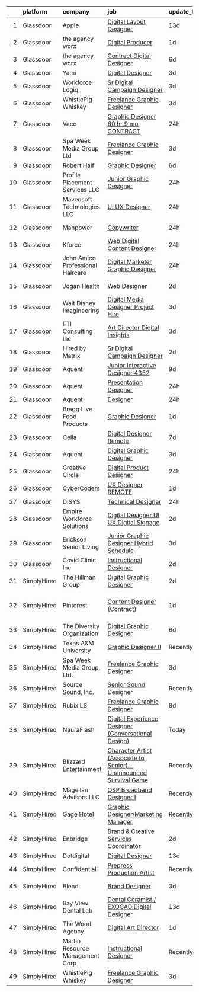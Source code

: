 

|    | platform    | company                          | job                                                                                                                                                                                                                                                                                                                                                                                                                                                                                                                                                                                                                                                                                                                                                                                                                                                                                                                                                                                                                                                                                                                                                                                                                                                                                                                                                                                                                           | update_time   | location                      |
|---:|:------------|:---------------------------------|:------------------------------------------------------------------------------------------------------------------------------------------------------------------------------------------------------------------------------------------------------------------------------------------------------------------------------------------------------------------------------------------------------------------------------------------------------------------------------------------------------------------------------------------------------------------------------------------------------------------------------------------------------------------------------------------------------------------------------------------------------------------------------------------------------------------------------------------------------------------------------------------------------------------------------------------------------------------------------------------------------------------------------------------------------------------------------------------------------------------------------------------------------------------------------------------------------------------------------------------------------------------------------------------------------------------------------------------------------------------------------------------------------------------------------|:--------------|:------------------------------|
|  1 | Glassdoor   | Apple                            | [Digital Layout Designer](https://www.glassdoor.com/partner/jobListing.htm?pos=104&ao=1110586&s=58&guid=00000183b144b3cbb914a7cfa841b966&src=GD_JOB_AD&t=SR&vt=w&cs=1_9b582073&cb=1665126413839&jobListingId=1008158072852&cpc=A65DF3A704A48F9B&jrtk=3-0-1geok9d4qk6d4801-1geok9d58im8n800-d686d705c6f549f4--6NYlbfkN0BvKrLyj5gPmtZO9T8euul8TCxuuKNOtzRJOomxnwSEodTz2Bc-sPZlMlNbJQ5kKAtXRSioL7xk3dtmi6VHtgDUqGVf_8iV_7SbASvTTeZ5PxZgVp9BuNggd-bzjW89sbNVZbX1AQ8X8P_dCUdE6MKj5tbiFKF5mEVUoQIZ5u83ZKU9Ud-bzw8XlD8BV17WXxUDIH24J-uYlQZ9kbfW-vowEGNzvRteD5LvZ_hle4thVRBdyuilB6v8HKhFcjqkrrjnalf2Z1fTE-yOqFzrMnTsjprbbnQSXwbT1aEYw92EJihVxx3AoKz19846iGWcbnlt7z8CYO7gZoloigVZelpAt5uImjOTyJRz8x6BnmDjNMXF8w0k1yme3jcxgiS8R5xOA8rMyqGhxhMsKpkIey53avbXn9_fzdCVBOA8XZKit2pOy0KpS1HMdzQLGzzjkCLNb3JHqi8Mj04CvmSHgRLisLeXWF3w1SWdnUv78UCfEyUHbG_3XklzMs-Gmdu4KfIlD8_eGs5fXzRvi0u34ucwbKBHINPzRTUEgvQKEqQDq1bTfPORZDiyFuK8gGtCrC5ZDNHtWHxBIpe3yoRgWcZ6zXw3FoJrXs2x3b4WojwPO2lAcwMgwccyWgimovCW1ONgKstEvKQfx1rfGQy62YvytIVwaT18I8o51JTnIcST0boFQ3E01JlUJBNo1bk3ZFtG-qGYGRgFaaX5Rer7ic3rh_eZ8Lbpwp7FwzK89vQKWJQAMTiRsGwnV2BfK8FEj1LbkRTTmtKTs7LsP62T0w6f-fXL8StQj_XAn5R3yi64ASeDT9PeMsCdnkpQ_pvrszkWMIYu6YgkNDzuJRWNNONdgB6oigjiZbA6Vu3I0zHVZHAPxpYN-UFpBbFTZGWE6DPTdHMEKthyJmhOyJEkcEfsyoWH9RS9sgN_KtujsSg2Amxm-u4hmw-puUUruP5t62-gHMW-qrBuN6qCkXwFwfuAHrqbmBixb3JpNhT_8a1OZrY7dSN4iSIOkPbVEOPd25fvgqQtotbweQ%3D%3D)                     | 13d           | Beaverton, OR                 |
|  2 | Glassdoor   | the agency worx                  | [Digital Producer](https://www.glassdoor.com/partner/jobListing.htm?pos=125&ao=1110586&s=58&guid=00000183b144b3cbb914a7cfa841b966&src=GD_JOB_AD&t=SR&vt=w&ea=1&cs=1_d0900c4b&cb=1665126413841&jobListingId=1008186028163&cpc=9908D8D4413DBB8A&jrtk=3-0-1geok9d4qk6d4801-1geok9d58im8n800-0d75c1067480a5e5--6NYlbfkN0CNOKpjDIEH11s39GTuUki_mvxNbnX5BtDlH5CMrheAnKze_5JrwQ4joDkGUDohP_TRpZFV9YWIjpjyuAs2JlwJdyB1iShI1JTsRqZkaNVrwFkf5s7DTjFtWjebWBt2BJ-lv1w4jayctcaS2LEUqpSz2FzNjLO380eD074P0BYRHUbNw92EB45FSF7FkQpwdQ2iHDa2hWMWTVld7SuLNtodxIjRfmHyIySRR-qk-uzp9HPoLys7mLKidu2kdtgIPIuKywEEbyl5Cd6SVNwXfPI4jLLrJMzXUtran_T_9t-MM1Xj4_ezQ4AdAov6GkmPm6rZWv4ap1k-gCJC7_jbMyAYHrzl9Oz9rqx1JcilIf8pygetROn7_UQzWFc2jSj45VkYmhM0fRix7yzriGm_r8xw9Wuhxrw8DIs9umC0lUwYFS9kYxkLg-77UmOQNlk2-lPZimSt8ON0oKV3tXWlG1ocj90PyVFzeBtlVVXNisOJmt8VLuuw6Iiqy1hDldjH9JyhBeHMb1LITDXJO4y_4ERc)                                                                                                                                                                                                                                                                                                                                                                                                                                                                                                                                                   | 1d            | Remote                        |
|  3 | Glassdoor   | the agency worx                  | [Contract Digital Designer](https://www.glassdoor.com/partner/jobListing.htm?pos=122&ao=1110586&s=58&guid=00000183b144b3cbb914a7cfa841b966&src=GD_JOB_AD&t=SR&vt=w&ea=1&cs=1_b02b5248&cb=1665126413841&jobListingId=1008174960408&cpc=9908D8D4413DBB8A&jrtk=3-0-1geok9d4qk6d4801-1geok9d58im8n800-91d9ca6637b51ecb--6NYlbfkN0CNOKpjDIEH11s39GTuUki_mvxNbnX5BtDlH5CMrheAnKze_5JrwQ4joDkGUDohP_SfCXsFVovHNmwzWmHrttw9VosF6d5sW3XdpECo0iI_3JWtNa7ZTF1Qz9f17KQAinJTxhlxqJgB1NDqw8khQft4xEhLby9pE3rd6X-yyK3ykt-ibYQNZ5iCMAmFIy4VVyoFXDJEj0OYgCE89K-dbYQFtiajkkeRQ3tdtTWBiTjEHFaOoMB0e7dNTQACRVw18ZSzi3syktfUeZrNtW9wpCeuWUn45bBF7CbArvrpSCLRLWrLnQ8liKH3kIg23k7sKhw3SvWjVLUsPFG-o_GXvL5U5_ZwQXHboJei9j2MjKC3NM96Ef0DQcUAvuFpHEB4cODLB8Al89M36r3slHkrUsZEoOXiyivCNpfUJMkrPfdsSauUVF-loBFT8CazCcQ4zTK9ahN3nmlzQjEP3dL464JbKjQ9KaYYnLFBEOEnpK6z9WEa9dWcShQUD60tHGuhFQU1rpPANb4-hRBM9B_VPDQo)                                                                                                                                                                                                                                                                                                                                                                                                                                                                                                                                          | 6d            | New York, NY                  |
|  4 | Glassdoor   | Yami                             | [Digital Designer](https://www.glassdoor.com/partner/jobListing.htm?pos=102&ao=1110586&s=58&guid=00000183b144b3cbb914a7cfa841b966&src=GD_JOB_AD&t=SR&vt=w&ea=1&cs=1_c48cac97&cb=1665126413839&jobListingId=1008181019653&cpc=9952A63AB06E78AD&jrtk=3-0-1geok9d4qk6d4801-1geok9d58im8n800-4b7391dd8006dac6--6NYlbfkN0DsBOlmEAMqZtav1V1WKZO3RUElpafjggtWvxyDQ3xFSmyORkCOQyPRy8brDkQF-0tx-M_FaeGFTi5xPkXA6pP_llQ907OambRdmHN7rVS4lqoHDoH3T9hJpxZ4Yo4p270-LHduIFPvCR90ID65X1Ans2reBfMYIPmQhvUzvYw15zuBBZI0Kx1zAKTlY_5ChHwrVVhr85S-xOiH0k8MyRLuENTVpiQuhMGvWPZxxE_iDjxhAHCZB0CtGku5TBPuSPmolNiYIxseX_-Ll2TGG6UL1HyN8ofm9L_x7lUXvFlRGsQR3wZuetZIQYhzCDdt8XAaaLx0ai66wbeg5jxdwq6LBI4KTJateHh-OedXK0BNExc8a1hdLgN45duM7gj2yPTAlOJuZTqjlox8IL8xmjQa4PpxJsFkC2m57_dhmwIGo5Inm6aIYyKnoRqlMLF4j0Zc4gvW3i0EmW23wd4k5KJpgciv4kKW8Qh0bbbKC65Y9vaDEon3GCoWU977gxnzwHE%3D)                                                                                                                                                                                                                                                                                                                                                                                                                                                                                                                                                                     | 3d            | Brea, CA                      |
|  5 | Glassdoor   | Workforce Logiq                  | [Sr Digital Campaign Designer](https://www.glassdoor.com/partner/jobListing.htm?pos=111&ao=1110586&s=58&guid=00000183b144b3cbb914a7cfa841b966&src=GD_JOB_AD&t=SR&vt=w&cs=1_e8397614&cb=1665126413840&jobListingId=1008181777313&cpc=3BA4CE39D5B5DEF5&jrtk=3-0-1geok9d4qk6d4801-1geok9d58im8n800-16d68731ec918948--6NYlbfkN0BhgsxSwl5lo7QzTbtXQkwPrIx61OQPxpk1VFOKOTLj9cEu6ZwTgNE0TNWZoeC26IZAqhMI3CMNAca4FQoByry5V7K9VD8D4cmBFZkI0IyOH7n5vF4WZLAAwxHp9Zcxf8G5YV9jU-FvWyGwMWqjNPZTBj8MKPQOP3MlLJ3iCGJO_x87aucY5TuFqitga6hHS3-USRD5kIn262i8bIsLvuiIxKeKNYPczE4HXDlhM0cZFNWUetMIz74ini4KQM1LHsYqQXv6CFYMgDhs5BmepvcGEJq7fNFjOK8kFaB3FjlXpJUYQsiX863f9MKnXRd6l8kcz-Hhbega7WScTnDMErZ2TZhQNmmUvzA0TqGt1D6NKXKxQ1wcnIrBKcBbYDbxNlieg53XYXaucGVhonIZnSXtRC-T2ZBfle8oLTpPWYRD_k3aCg3Nk-DjxsSu7BombW5XM_4GT_3eUvPJEYbxnHsN0yz_l4tUoIpH0E5C2t-Ta22qXYLIWJ27pMtHtMWbUDhRtzuXG9AgPMhti8mF2C1c0RPZ1BR64QxO7oV8KYWRZRde3S85-YDRRS8bEOjRNG3xuG219w2QoJKABbNdbSkDZb9Vdc81lArTs_Zroup39mpeEtLcUtS9IsiZd4R06w4U7TrykYZruVELsZaz5ADbM2UnirfoUm-nqfs62gQFKelFjE3daCZ8v_Qhcs2aUGpu3nKST_3aMTWR1hR2ghXLnRbfleNQCp8-u4uxTD66BjkTFE65lhw6)                                                                                                                                                                                                                                                                                                            | 3d            | Orlando, FL                   |
|  6 | Glassdoor   | WhistlePig Whiskey               | [Freelance Graphic Designer](https://www.glassdoor.com/partner/jobListing.htm?pos=103&ao=1110586&s=58&guid=00000183b144b3cbb914a7cfa841b966&src=GD_JOB_AD&t=SR&vt=w&ea=1&cs=1_81a8f8d8&cb=1665126413839&jobListingId=1008181359351&cpc=1160948BCBA38B5B&jrtk=3-0-1geok9d4qk6d4801-1geok9d58im8n800-52be9042b1ff7f65--6NYlbfkN0BpzkJ9iaZAQepf-UlRJVDzYUilFLtK1m6JBxaefMWZfXX8JIFmeanj6RZjiVJDiAy2DhTjVFdr4dUhq8imeAUoK_pAPeGqVmPoMgGVXdkfqUDRgWTp5WWc2g0ofzxrCdazxEcrTT9nOMAltIHN70DdVRIxeusoaexGKDe1txzIabmL97QHa6MTCe3xcLAldkgeSBxWJiQedmVOUgP33khHZ-jftus-MfE0GrTxKEFRWgYxdRUwKLmcUJHFqXYTmpuzyyFesBjjMVMwuXrLjabDi4wpjE4aYJU08vc4ltX-irtbZohT53xY4-RXDoSlikRc8pTtj-PbyTPWKIuUti-ToqSzP-q3EM4dEpbk3kKVwACAQXZDSvNnGw2qM7Oxs62tSCFllGS0Decl3AeqG-S7_QT9yxDYWmAT_MVszqiwk-IXsDMwe3GGqW8Pmg3A0W3K0eE_uCzSuVXJohcBe26vj5tMbsbTuDe4ttQMbEM5mtDNtuYD-xes7KAOhH9_at3E3IoIAJqcqN7yD8f-htnt)                                                                                                                                                                                                                                                                                                                                                                                                                                                                                                                                         | 3d            | Remote                        |
|  7 | Glassdoor   | Vaco                             | [Graphic Designer    60 hr    9 mo  CONTRACT](https://www.glassdoor.com/partner/jobListing.htm?pos=121&ao=1110586&s=58&guid=00000183b144b3cbb914a7cfa841b966&src=GD_JOB_AD&t=SR&vt=w&ea=1&cs=1_1f0fed37&cb=1665126413841&jobListingId=1008189475864&cpc=FB7E4A1762AE5BEC&jrtk=3-0-1geok9d4qk6d4801-1geok9d58im8n800-6cdabb6327df1b9b--6NYlbfkN0D_sybMACCpf9B-677oK5j6rPldVB6BlrVvFjO_o-GJZbzuF-qh4PxErFUqfUsv_6smaKFbwxI0EiONsFsSOGHKeO7gHGW_uYjGMZPbyX1Bh3jt19FR-IpjOjukM0ogT6bAPMgPrTFWBntmGGfjdJBu7c9CzWyulVQaXkOD2cGfEGciBZ4uvvAk_HLwaYAXsbEBs92SsuozsbfKyEa-yp05rS872DCDSDeUhjYSzwZguQjnb60yXiEJBul1p-N8nYLwpKRIBRnPqIKXt2l-ieIVciTv257sXL4mvy6unQnnIv0si-UXycrheDf2ZUbHySzb7Ma9XvvXP6cFR_S_NjZlgp6fdeTJRbnNI7ZyLV1MwTnF8b1hUqYSoEajx-MBc3TUS4eP29UVv4l-xpK5d0dpaXZbbOQSPrI2ldeVnzX5tcvHrPKVn0IKxLpqNHetJCZ8mfehtxGwuqsv6btSqtNnLRBXhph3x_M2xL5TcZ4mTJFbAhuwpXGLHnDAcE_Un22KscPkrO9X7qcaQ7bDNOK1JTaLnD974mJcciN-RDxrq202lJ4YZSSi)                                                                                                                                                                                                                                                                                                                                                                                                                                                                                        | 24h           | Dallas, TX                    |
|  8 | Glassdoor   | Spa Week Media Group  Ltd        | [Freelance Graphic Designer](https://www.glassdoor.com/partner/jobListing.htm?pos=101&ao=1110586&s=58&guid=00000183b144b3cbb914a7cfa841b966&src=GD_JOB_AD&t=SR&vt=w&ea=1&cs=1_f5f820d1&cb=1665126413839&jobListingId=1008181262791&cpc=F41FEAB56D215062&jrtk=3-0-1geok9d4qk6d4801-1geok9d58im8n800-aff8567d6b7d4b5f--6NYlbfkN0Ccz91IikEUpXkkAqmC46vnVGGSbrSQJDjRi725E1r7c1AqDusr12jHHKSffQxsfs1ettvMD2a6gAwyXEGHc4Mon8Fa7XS3go0xxN7GTYr-MEFGROXmPWd2L1VIFDWwC8xOUcVMxBaiy88ZX39fIn6vRD4Zr76ZG1tzqg485Caipe6zFlAEwFg3A25wEMl--WVKts-myJqM4EJAGdm2gmLI0XhW3_nS-GG8KcukN7CY5f3ohovB9Kqi4EQshzIER4xM22kputB3MRzS3DySKzeKH-w7iokRyVEZWu_roJZD3RCdKVHmzejfm7thxPEU3YHo-pJAmI4zoB69qnv9HZm2KlULgcfWwIl9jcr5t7im3vfv8duRdI3oZ7bb4cSjh1QP634o79lBY1VJ5QVSOYiIwpD-WCeudTi9VnRjRHmESOPysA_yvkKcoKajmCCnIkcykuNrV4CHTN6JbpnZTXgv_CLc8LMUloSeAgUgazri68cG_PR1b0dJdR-zVx60epAIDglaJx31gw%3D%3D)                                                                                                                                                                                                                                                                                                                                                                                                                                                                                                                                             | 3d            | Remote                        |
|  9 | Glassdoor   | Robert Half                      | [Graphic Designer](https://www.glassdoor.com/partner/jobListing.htm?pos=124&ao=1110586&s=58&guid=00000183b144b3cbb914a7cfa841b966&src=GD_JOB_AD&t=SR&vt=w&ea=1&cs=1_c6a03896&cb=1665126413841&jobListingId=1008174208454&cpc=B076152010A3B66C&jrtk=3-0-1geok9d4qk6d4801-1geok9d58im8n800-3781f0c8b4222323--6NYlbfkN0CpzDdaQkua3np5pkmj49lKioZwmwxQ-yx5plwbYmV_M2CLBDBrPEXoXkIUtnH_BUd9RtSxq9SkV0NMHbbw7C2vW884ASuHAokGZ7EmDj4ljH8C-mI-1lxWTnYN3W0i0GBkDezBqjC5yIYFyBuA_59mBX9UA-CKFp0RZAFmgxO8uenxYFByy4t4qF3MEtRgpTbIC1ExPROsdWNdOVtDBA_VIaOXlppuz5Nm-d3PbvOFAJgU9tqngus2gA1WIpU2sCOdGeqLqqiWuh68Bct-Z2G_WrUv1WXp_n4X52Cw2fNc28WHdDvNj_5BEouVcb7yVxkwmCwmhdcUUQzQHLljMbxbjJj5L4f1kTDhrNxp_ZMdLw71G3Ezp8SkNFGT_mCyIKVaPK1a22yBPPgH3Fl08tt0kf3hTnYRGLHv0QJ8lOLdphDQMyzR-1FoLp487oWcieFAPeVNGkaMvtCx69BP3Pcpkwh3p4fx1EWxpeA6IigqBrSnG6YCfWHW9KPr0sTY6Q8jrgnKH2QorTOQA2wBVk_OBod7RMI9fjNGygj14OhL9SnL8ZBIUyXkvW1d9A2yfUM%3D)                                                                                                                                                                                                                                                                                                                                                                                                                                                                                                     | 6d            | Denver, CO                    |
| 10 | Glassdoor   | Profile Placement Services  LLC  | [Junior Graphic Designer](https://www.glassdoor.com/partner/jobListing.htm?pos=114&ao=1110586&s=58&guid=00000183b144b3cbb914a7cfa841b966&src=GD_JOB_AD&t=SR&vt=w&ea=1&cs=1_9e507a64&cb=1665126413840&jobListingId=1008189721876&cpc=6945AE2F4B03E059&jrtk=3-0-1geok9d4qk6d4801-1geok9d58im8n800-2dc44f67d7a8245b--6NYlbfkN0AB9QmTA0CCjNV0D_cA_rQfbQIKI-slyn3CIlmX3zDlnjEI3r6Ie5n1aNp-tGvbrIQpyb56rjWieyd9J6ng74afQQaGOSMd3329-xqQvPewLnVbHa-cyaN2yyb-atIVbeV-ONv_K9O1AANCX5-xi-n5XyJqCiZje8xlboALDuV-RiEFr69p3KF8C6iiZVT786HhnL2kLIG0DLQYnpmZ9ZBvdxa04yaAoO2GN1ALIaXrl6zDdDrMp0Lgn3K7Qax0mh24GOFKuVOIwNxvuKJl0ExeyAjcEmGuEiQq1V071_afmMpX2DovrpXdb775D-2rnOsDO4zPyLOTK_61uHdBuvrPyJo1yNCuCNchx2ZYVyjKWIc2TsPtADqaG7yEGF2hdaXMyoEuvErwai8poK1ml-3zlSV0SWeEE6AFKoqxWWwMj2B9D4Va72pPoh0Sqdt4mdDQLTomV7KSTZZ9vh3NmhBQ5dF17dOlddlIicOHjI2aiNrGtCAKccfu2z_HsnBvcffZI7eVD14dc2u3jXBB_nadWuV1MWEThVf2MTazJA4Hg06i2ReCTr1Zv2PGpj6YkuGTPTCJFZe-DA%3D%3D)                                                                                                                                                                                                                                                                                                                                                                                                                                                                                | 24h           | Arlington, VA                 |
| 11 | Glassdoor   | Mavensoft Technologies  LLC      | [UI UX Designer](https://www.glassdoor.com/partner/jobListing.htm?pos=120&ao=1110586&s=58&guid=00000183b144b3cbb914a7cfa841b966&src=GD_JOB_AD&t=SR&vt=w&ea=1&cs=1_4c2213a7&cb=1665126413841&jobListingId=1008189766711&cpc=1CBFC3E34E2A31FF&jrtk=3-0-1geok9d4qk6d4801-1geok9d58im8n800-b32451ae81dbcb00--6NYlbfkN0AuXXgYAOnYKE4tUBnMU2qW6DTGPYHlsEerB24vNTe8o4CW2XyynpWu2tg0JhxeIMriNao5V5ww1nNy9dNEYp3xa33rFfnnbOR1eV34udZs2FR4na3pfODlBGrsV5nKTDQ-YU6o59M0umxR7kbB6YZgqKdXPCEiF39Jk6BpxV1iNEsBcsYtsKcPffvoOAUncocuApQMydTTSWikRmkfJgx8-jdjcDRGuyB5XSZ5zjiJ-Ll5hS4CT8Mun-ewH5hEt8cFKbcX4J8aqFvOOT4VP42J-Q-EgkWBjqajJi_bDg2WTDapL8n1EaIHiCxuDXmXJDw7mu2xqNcU8srKkpHJ28-5XwKvyzxPOr4H43YsBb34_4nEY2wfoYpDwWhFyhAH5VTWuYgMaaDWGhIonloMesGMyK3XS-jtGBzxujFMQ__wEZV00ec2mT9WXX6BZ-M4UmTeZhSTLlUH2Gt4K_VozwDMy9z3NIpQh0jx1-n7BKzaiO96cxN6Z8gCkDKu9arLol2GN3R5qcZlcA%3D%3D)                                                                                                                                                                                                                                                                                                                                                                                                                                                                                                                                                         | 24h           | Remote                        |
| 12 | Glassdoor   | Manpower                         | [Copywriter](https://www.glassdoor.com/partner/jobListing.htm?pos=117&ao=1110586&s=58&guid=00000183b144b3cbb914a7cfa841b966&src=GD_JOB_AD&t=SR&vt=w&ea=1&cs=1_3c97a6c1&cb=1665126413840&jobListingId=1008189219929&cpc=A65DF3A704A48F9B&jrtk=3-0-1geok9d4qk6d4801-1geok9d58im8n800-e80dd35956e5c348--6NYlbfkN0BFVcwaDjvEXao8kcFoXG2Ko0IaooEmC9iGWjBDM42CoBLbINNkdXrICNAiwJCGDAyoDVzjRtbNaCO-B0dFFioELoaTI4AYhOdzpP1yPB7fDU6UvYqjy5H-61EBw2Q5OyrNNxRf3sbzp3w3LUlfvTYqmJHy6pBvEga8NhqfayGI3CO8gLOw9_owp_5nRKI3MRKFzGiDFAb4YPMFEcCnukm9MQtjcXbPvr5fMifVCdOZhrfYp_b0oOAI3SCQwnx_bCiX0H8S7-F4GcnYqlMo_gZuwT9vKetKlmiVBu-yDGPd2utbTAhVcZKpENRgaF14SAFnpbVRm1esACO4DrbeyjFE77ciUI5iLYJ936iYkCFwLFwZy0Z-xVVc_JKz3Ev1XjB4IYrgigGKkIpRlyRCfY2LNpdydaxxX6arg1tMrYnh5wWzEAlh7gtV4rhqsMba9zARzu52b56_fOeVEpihRvaD87sHClr9sQjzqL3UICEklOKBRXxB1Hpb_b6sjxybNBiKSYm0HCLFzE_Ob0dIvgCWqWXd2NKsSGX9sDDFmLP_kVxirOS-w9RBLltI4IVY6bvb51n84wZr00F0S0TF3KvIKk9e98RNDYXgeQMyJ29Atg%3D%3D)                                                                                                                                                                                                                                                                                                                                                                                                                                                             | 24h           | New York, NY                  |
| 13 | Glassdoor   | Kforce                           | [Web   Digital Content Designer](https://www.glassdoor.com/partner/jobListing.htm?pos=126&ao=1110586&s=58&guid=00000183b144b3cbb914a7cfa841b966&src=GD_JOB_AD&t=SR&vt=w&cs=1_c2baf8a8&cb=1665126413841&jobListingId=1008189601778&cpc=AC285F3A3ECA6BB0&jrtk=3-0-1geok9d4qk6d4801-1geok9d58im8n800-5f4c75750503b160--6NYlbfkN0C5IatSLh_Ak1q39eQQoPIxD737RW9NeiYGvIRXkrLjEBkC4LI6KweFWWPiS1PvvlxNMW40fgfW2MEAwyHjm_zYhJXaWfCqzI_fgp8MuQ8Uf1C2yg8jHXCLNtK5OfaykVbMg2r-VAfZISV4QnGaBaPftrarjWCesyP-Q1Bk6VWzEAFJ80fmBwHNBAaC-e3BjIJVSVcg6807wIKgVzFbvd59a7c6rlxrcEAxkcrqKysT_WpdnykXNfaTTDqhNonOgV1ePG0ThW_reo8TErTPLg5xpP5_QVd13MM4suzDzeq413zfP4AULAz2plyAG_mEynvSmJKSSuWEexsoRhoRGLqIt6jEWiC0mzggzJNaJDMqit_BmdHC_HAvSMyqpGpt50OY4B28uaPzMGvxqawkur8ziQmnXn5BhQzRgzC635KCZNBRN2AoStQ7COJyFPvuvVAZRWuV7bKXwJiK5ts0m40CpWr056HR4cXUG4s9v5aOPDTH55QZ9_AGFX7lqVmKH_Ubs-D87fa4XuFFS1A-8CL-L9yF5DailQM5aMCtt-NQuwh4C-mAtzQX07B-hUr1KTwARaDsCRcZWdSZXw_WQptpAagDUUwf4th-KJyseHrdOA%3D%3D)                                                                                                                                                                                                                                                                                                                                                                                                                                              | 24h           | Minneapolis, MN               |
| 14 | Glassdoor   | John Amico Professional Haircare | [Digital Marketer  Graphic Designer](https://www.glassdoor.com/partner/jobListing.htm?pos=107&ao=1110586&s=58&guid=00000183b144b3cbb914a7cfa841b966&src=GD_JOB_AD&t=SR&vt=w&ea=1&cs=1_b28b2ce3&cb=1665126413839&jobListingId=1008190784572&cpc=C17E88BEEFAF6676&jrtk=3-0-1geok9d4qk6d4801-1geok9d58im8n800-2c3dc3de23bc4fed--6NYlbfkN0CvahHJL5dpwIe5nlYo2UZJB8CTXAEl9vJAxrd3EfdRQXgjh4B9lozuifunUosOa2K5HDT3FGhqX6xE8DDhwpiF9GfDnk-HFg6t2J4nJCM2PzrnY70o53E5jOFlQwZOaXL-Cbcp3OY3G3AWVJ-5JuT3552NnAkNLsZYuEKUeE8HGtlEAxpTTBx3_VqCAVaV-45N_iKNpj3-dejH1wXPTLeFSySBCZD3GW3aiuNhXgmLuWx63I8LOAytIOQD6MEEx3wETvx0d8ngmiUJmp5nhCr3X0BzBXD_9zHj1DRKjwdoPEDYiQzjW4VOp7_YH0sBrlpcEMcZ66wX8XpXBzsBCslNMonuqjAZlgt-ML2BCZbbbtRhQQtWPUc29IwtxBNTxTqc5Avw7tXDvuJ2rOtdPEu7sSvtoDt_rHNET1yvDR-OZPWecYD1IMZ0v_mazBVhvWyQFPH6NLvSzIioUNPTiIgVDb3CKE38Zb5dt4GhTVkidNrMvWP-Cczu2dd-IIOoL_xiZJfuhGXs8RruRFMCBb-t)                                                                                                                                                                                                                                                                                                                                                                                                                                                                                                                                 | 24h           | Crestwood, Cook, IL           |
| 15 | Glassdoor   | Jogan Health                     | [Web Designer](https://www.glassdoor.com/partner/jobListing.htm?pos=112&ao=1110586&s=58&guid=00000183b144b3cbb914a7cfa841b966&src=GD_JOB_AD&t=SR&vt=w&ea=1&cs=1_0f4914e5&cb=1665126413840&jobListingId=1008184057172&cpc=3DB599BF2F4828F0&jrtk=3-0-1geok9d4qk6d4801-1geok9d58im8n800-34f30784f0aa99a9--6NYlbfkN0B4zybFdMQnUQlorbHXtUtE2-M2qZvV-Fec-UE_N3qsMkJhjTzW0qDGVPXQVNwPXLBu1rlWATFT64U-jITo0XcKUSFxccOT1K87NHsewHqK8z-Ff3Arh573LVkDhBiSrhV4UmQfI8MpaoUsDbr57PquZbKr-IZ_W5ucOuSlEb7SlG5FXKOXNjjw-AkvBeurp2FK_qHRWwXML9IBkrr4FQZOMQDBA3bKRHw9IjmiSIxSVF6lOZ7cDy7v65iqAd9nLwweF-OtQ10R03bZu1M5XTW6Npc0aHUt6BjRJYHBPCm5mtoZ9iOj4Mtp2hjmGFIUS-Q1sCrtEvmRJKI03fKtg_OD-h5RibO9_GPSzYILcvtW4kOJN8yVHQW_fa3QZMDlrEt1FUA1xXxZyUeFqliN5A2v7fdA4OpADtRLHB3p24KPBg05mH0v12IsmAyw1sjDcYVs4UhYEnVAht5wgmIEm1ePpws6cIAvhFaCh1phjow2GJlDOOKnhD4rCooy0NBupKWPG3f4Bl5Wmg%3D%3D)                                                                                                                                                                                                                                                                                                                                                                                                                                                                                                                                                           | 2d            | Englewood, CO                 |
| 16 | Glassdoor   | Walt Disney Imagineering         | [Digital Media Designer  Project Hire ](https://www.glassdoor.com/partner/jobListing.htm?pos=105&ao=1110586&s=58&guid=00000183b144b3cbb914a7cfa841b966&src=GD_JOB_AD&t=SR&vt=w&cs=1_65a7adfb&cb=1665126413839&jobListingId=1008180960670&cpc=155EB9D5185558AF&jrtk=3-0-1geok9d4qk6d4801-1geok9d58im8n800-fe789731ffba1342--6NYlbfkN0DAFTyt7pbDCC2JPO79CSdi1dIb81yjczP5qsKcZIxgiYm3-7g-689UDqHItQTwke_FOC78hZzTQ_c4A3nHqeXPNQCT3XZ3znM_v6WWpStRdUtVJEK7idOTJGXu0SPqL4yVTsUJZQRGWDLXNFkDHdGI-BVVQtCqJJtEkX6vSdvbB09QahTINqsvf9h7yOx_vKoIdBWyq_fQhPAtbtYLqWZu3oj4ehL6460RL3w8fDxebUtG8tguHOkGk30FoEUDTXV8iRFAS-gR9Av-Dzvz9NXdDU_Xz8lNkME4b-RnnPt1IOGffg_GHt84Kleu1X2DrznOPhL_Fs13kiKpb6mDnsaq_nhacXQd4zmUVr1PCA8abPgGtNQW-5S3RtRA9sXUNCZFfpzSP6X7wqgcV6Qt255KMj8pxKnvrN8H6gaQXWCWm0-OWJ7l2m1NaCh1KthVcqU%3D)                                                                                                                                                                                                                                                                                                                                                                                                                                                                                                                                                                                                                     | 3d            | Glendale, CA                  |
| 17 | Glassdoor   | FTI Consulting  Inc              | [Art Director  Digital   Insights](https://www.glassdoor.com/partner/jobListing.htm?pos=116&ao=1110586&s=58&guid=00000183b144b3cbb914a7cfa841b966&src=GD_JOB_AD&t=SR&vt=w&cs=1_be71b2fb&cb=1665126413840&jobListingId=1008182224453&cpc=3BA4CE39D5B5DEF5&jrtk=3-0-1geok9d4qk6d4801-1geok9d58im8n800-9b709d0ed5fc5a55--6NYlbfkN0Cg7HZUmJnRV4dKO0I4YgUBnE_R5BIjwxrqoegT7KJNQdExlbPfp0S1dgOxQaxuqsKQUls2ez65sgAWRER_jqwFU2TDqnJLlHEdEK_Z9YsOJ5JjxZXJh2YfEQ18gG3d7k9WfhW8bAAiJQgAPHrrLFpVOWiH5aosObWJN7AMydoV17eD-0nacAUGoH9sg3RlBPmiZEYOKh3j4jH6sD57g-P3gqocfyrRxky_l19ds2LGzGpshdI9Ir6QX-xjn7TlA8urd1J0C0xKUUvyPfqBJ0HnIOAd-dv1Q1dP4cfQiaMorw36remUqHojSBG-gpr8cARFZjLCHIMXH-SNm35msLLqaYCryncGvKPKdUAUiz2QUfspIGdprIl4bcuz0HAHjeTiFs7ltM_FrzBvIx-7BxfwXOXMVi2DMFSsUbfBf0kbrCblijdHSBBAgro4NpWVvt6CVNGABCW2WJFT0jf2HS5j10LS9k4N-PFe68gdRLhHzcjrFx5KLt54PO3qj9S9YOz79jccWbIfYhAUAtOkYvChkdLln_3HUHGrIznzC91Wrxp5wyiJ8c1S1QSaQ_0qvc0%3D)                                                                                                                                                                                                                                                                                                                                                                                                                                                                                          | 3d            | New York, NY                  |
| 18 | Glassdoor   | Hired by Matrix                  | [Sr Digital Campaign Designer](https://www.glassdoor.com/partner/jobListing.htm?pos=119&ao=1110586&s=58&guid=00000183b144b3cbb914a7cfa841b966&src=GD_JOB_AD&t=SR&vt=w&ea=1&cs=1_718d4000&cb=1665126413841&jobListingId=1008184375122&cpc=FD1C1DA32C38CFA7&jrtk=3-0-1geok9d4qk6d4801-1geok9d58im8n800-d6c52612b6b5a4e5--6NYlbfkN0Ay3KKNjEjIQLzYNrflX5rgo4dHizqVuZJtpWFnF4V68qZX4QnNMBMN-2REr4LWw1FY2ZHwb_RyIepcD0qdwLs-lXmAqaLL47rM7nK04HFRfuiKwSkOYzM4bhY5X3FY7YFAGfG59wS5txEW4CjxDbfFlVVbsYtIaEh7aEAbyIvegva1CQKI53e459BIGLfOUMGPIA_vbdhSVBRg4oeZihsiE-RorVp3go2peZBFKkcBrxdczFNPf2Gb-oDcBvJ8J5GootNelPuw-PR1Ym0D6DIaR9o-4ltuxjyZbA4FF60XXJMc3nCzncVyDw_bhMnmR1hCEz-XRBieTRUMQ0SGHK7HLGyYCifa8FlxlIFgGzQObCRHEbgysisStFX8xaaGJFHxBuQD5d9Sk0cL4AK_Hx1CAA1_zVOevB56PC7oUkFCLlY_SmSeU8Jgi1pmmNaxWHOtceUkJ9pUkk4YNLmRgR9voan1hCPlHztzIPKCGxVGkWQyME5xdg5_HfAhjyiCQ4hG40hilqcdzp78YNFBVAO3WtZDvC-HV3erKEBny4VhvjBzt4-eT1B4y5iTw9zVIPCpvkBCCqCDjXM4saRyzR6GlHbCVcavBOucD0azMtWsl-1bIyMTMcwjJWeZ0EFDiWbba0c9LX7ZGvHzD0PwcS5lDbjGSHg4oh6dWOivBY3WG7mPVElmeI1lA6k5fFnKIuSQW709c_8Qv5f1Ld825MQzG8iAXak-rXFVvH7rKiV-qz9P8GAo5vRKzVm2NQNfAhsrsFwxSiE9ux70A5Xv7Ubgu9K2Udnj2arNeVD0S1UTRvH4zzRSMk1qytHaD3d7iVatEBfJxun4GVN23XydzJAsZ92Nmvc1n88DJxMxMTU8mkR5DRqLULeVz34rCJAzmByCVrFuvR6jT3rIQwt0t0zFJwreoMBydAP5koQ27AEJ3MUZNp1_tXwMHVO59xYiHt1hcp5oS6ciPEVz_op008LNjFNid6ze-yZZxT1Tm8QseT1iYEEUvEV6zywqvzBzlYA3hYxBL_KRPQ%3D%3D)           | 2d            | Orlando, FL                   |
| 19 | Glassdoor   | Aquent                           | [Junior Interactive Designer  4352 ](https://www.glassdoor.com/partner/jobListing.htm?pos=128&ao=1110586&s=58&guid=00000183b144b3cbb914a7cfa841b966&src=GD_JOB_AD&t=SR&vt=w&cs=1_0ffd460a&cb=1665126413841&jobListingId=1008165513680&cpc=9908D8D4413DBB8A&jrtk=3-0-1geok9d4qk6d4801-1geok9d58im8n800-bf130ab23b83691d--6NYlbfkN0DMrcEu7yrtATojKJA7cEzGQ3FdRGWLh0CZQInL4ECGI9gD0Wolx9R2v-Aex0-GK04wuCgzflPBRkRQfW92hu5bdB7I5i80oD0xKC7ZbT0oWx1mhDK9tT_G3lq83ALv5_npUo_hMljb4KaRsw9wJdbbIoRv6v9BEzOoHSMB09PFnB3w_FluXOhLqIWK0EGUUBWbJxl5dqR-FOUfw4w58fDmnORcC_xpR8p-hc2cNhTNupfih0jpdukyymAIjrmKaSox_k_R8zufmlUUprFuVM2le80RjfFhOFORJfI83iInmo_eiUzry3jYZh5otpFcR-BX9_Q2iuGpH3XfwvC_suFnDBw_CNDN1WqwIHJ5zUdhvlGeS7BGgiswmQNaFt2sH8JFQZ27AF7oAYqOmM7ZP43wCeKBNy6tywEoaE2_pSU95XeMt3xrbjjzYY6Lyf1Wl1uRDj_QQ6Xf6Q%3D%3D)                                                                                                                                                                                                                                                                                                                                                                                                                                                                                                                                                                                                          | 9d            | Santa Monica, CA              |
| 20 | Glassdoor   | Aquent                           | [Presentation Designer](https://www.glassdoor.com/partner/jobListing.htm?pos=123&ao=1110586&s=58&guid=00000183b144b3cbb914a7cfa841b966&src=GD_JOB_AD&t=SR&vt=w&cs=1_566ed096&cb=1665126413841&jobListingId=1008190187448&cpc=5EFBB0462F9C6B7A&jrtk=3-0-1geok9d4qk6d4801-1geok9d58im8n800-fb54c4a7a825b29d--6NYlbfkN0DMrcEu7yrtATojKJA7cEzGQ3FdRGWLh0CZQInL4ECGI9gD0Wolx9R2v-Aex0-GK06Ghhs1TLLxkBJDmeO7xifOBD0gAQK2qkt0WZF8Ka9xA1PYDqORzHxSgFySreO72P5qo2BL-auqcqjHOs-TLNevePyFRFeurctGiwt8um1QQh4GsgeAPzZG26Tbd96peDMFdRYzGoCRgzN7R5MO8DQNpiNBAQHNOviYLzq1B0CL5o0GSiekH9sG2KQxCCfWULsdn1LvFoxg4PLXar0x-BXBtjKRz9S7Zeeu6ocb9tOxO0iVNErFf0qB_gq1DKb2DKPc5e2tft8b-1vuUzCsBp-QtyxR8arBybjraBMs37WVJ9vu44Z_4Nl2EWMjR7UwXPXa4YHF4iTattrV1n2vaO_lURqlOxZ5w-d8gY0N0V5ET3gQh3orocjgldO5Xte3E21A8nny4vmkhV1wYtkVzWGxL6XBc7_U_SA%3D)                                                                                                                                                                                                                                                                                                                                                                                                                                                                                                                                                                                                     | 24h           | Los Angeles, CA               |
| 21 | Glassdoor   | Aquent                           | [Designer](https://www.glassdoor.com/partner/jobListing.htm?pos=118&ao=1110586&s=58&guid=00000183b144b3cbb914a7cfa841b966&src=GD_JOB_AD&t=SR&vt=w&cs=1_e9ca0142&cb=1665126413840&jobListingId=1008190187537&cpc=4F748F1840550ABC&jrtk=3-0-1geok9d4qk6d4801-1geok9d58im8n800-7f5cc0ee8588dd1f--6NYlbfkN0DMrcEu7yrtATojKJA7cEzGQ3FdRGWLh0CZQInL4ECGI9gD0Wolx9R2v-Aex0-GK06Ghhs1TLLxkLFWi47N7m6NbU2kLN74FptsEKnBcDmhdtjlbAd9MOibEV9beYTmInbZArddxBkfbsifr7eiRCqRfQMwdl9c-N0nvAsspH-Eg4xqiAM3ne6QOpsfyhws0VFP4C8hcBGe7WW51jHK4D_16gqGVEHOWZ7WqaQ_GrLFDAOxtrIaFZ3FBDmlXuIQqvEQhonG_1D0V771kMIN4XZGvm_IZo5mOQfCvqViAuaYO7dy3KLfzPgpWGltBkF_DKmwkaOiy3eUgfkepUI0gqMKYB_rp12ydoPoSYQ8B7IhEFkyH_4-P-ImdD2wkJJRf1PgZGl1tM5zSKFwXBf4sZt30mSNfCvRqD81zFL6W782lscWNFkQvQ-52rWceRSNN0zIcZM9YwDJLClEx-mFLaewa4GPB3Dllyw%3D)                                                                                                                                                                                                                                                                                                                                                                                                                                                                                                                                                                                                                  | 24h           | Florida                       |
| 22 | Glassdoor   | Bragg Live Food Products         | [Graphic Designer](https://www.glassdoor.com/partner/jobListing.htm?pos=109&ao=1110586&s=58&guid=00000183b144b3cbb914a7cfa841b966&src=GD_JOB_AD&t=SR&vt=w&ea=1&cs=1_9f425385&cb=1665126413840&jobListingId=1008186337635&cpc=7F6F94E2229B3AB5&jrtk=3-0-1geok9d4qk6d4801-1geok9d58im8n800-08d02f58cc1b73a7--6NYlbfkN0AhcDpISs9I-6E_d82kGorTTl5GAFcAqWw8aVpTFzoiwSzeccokr24yrpCKKGpkdvQ-Cxf3J7uQA2ViQ-XVqAuC4rceCix8_Z1b3y0_Yokrnfm25EW5MCHEkPAo_tsDEfkTNnAxUm5mWpozhLiv0BtmVUUTRKeMyspvk8LwG6_9uT0cLON-bhrlt1ScLWKir62mdpTLpcM5wCl4dzhd7Y4fL03_tEY_ERtrLBEZImzPDP5ynR5kJtdyCLggPETHdu9ix3NWaYfxPnwHNd0tYSq1AbronLn66KLBxaexEWDBAExqA7mgfU9xluyLpladjGPyVyXRE1UgR0_Nh88s79c6-znEoeLUcBOxwq3nUWlbKie_TS562IhgyrOWuK1GwDVL-wtf7eDKW9y3_Ziojx5ePLRJfY9gTgZGRqmEElvRA2KAxrcRrdIke1_aABuQPHul7rJPpwelLIfWVaK3WeLLZgnfx3cNvOhKEdCl77SMdzecHe76cCpZUBrDyzAnafA%3D)                                                                                                                                                                                                                                                                                                                                                                                                                                                                                                                                                                     | 1d            | Remote                        |
| 23 | Glassdoor   | Cella                            | [Digital Designer  Remote ](https://www.glassdoor.com/partner/jobListing.htm?pos=106&ao=1110586&s=58&guid=00000183b144b3cbb914a7cfa841b966&src=GD_JOB_AD&t=SR&vt=w&cs=1_28c4bfe1&cb=1665126413839&jobListingId=1008171488540&cpc=C4A69CCDBB3B9599&jrtk=3-0-1geok9d4qk6d4801-1geok9d58im8n800-935a4a7224c25299--6NYlbfkN0ABL5jwqrJX8j4-zsE1pdctockIOMh3bUiDojLxDHSgfjY1UHgK1fFly6Rn3_eRZiH-uNjMIcL6XxUOWo2vNNzf5aPCbBTko-Keh-sF7r5QcC2TYs8G2J1Bnm8--NBW2yGxfmtXsfjL63gOVX5hYG7Xv4rAXE_GHs5jFTwLY5NF-6KCLLOtSVEaa2etQg06_NcEW5r33THqa3Q5KeQuq01RFUKd7nXaKnmDF8Lcmp44L27lPpZKXpBQsZqqZtWwy1hZXANObmeQIUOdHN6P_mRlvbUttiUiVm3blRgkqvEmkPRZdtN63rg7aaAh8eb12AS8HfoENl7Q83wX3peclQrNBUvOq5XUUQjsrX5YVKVZ3CzTuKfk-vJGMNL29GTC69oNkNL3lqrflVIVvU09YBO9YUD9R_rGl9iH01EVooUzC3-RgOCeabK6iTMVRtxXWJWKiWp0ogDmNNtdztjR7r2NiKWlUguDjBoF_7pE4uufx_muiOWdWlUiedNt9HzigQxb4HoQYer34RqWehvvSQv3TLAwe8JkzxqpvHRMQ8hsP1ozD9YQJ26kd30If8JX5uWkAcSZST6dltSbWTYgkYmhsIh3kq3eyU3DGTxdbN9ygbWDM_wpWBoOg1G5lQPf1c3t05DPURv12KUOz5tO5nMy9AVbg1i4smZkST2DGrdgP3BSyc_ilkWr86Spu_hRbkP0H_m8QCuzh_B1cSHhjLI4eZe08bxnoaciEZ-zuYdhMQvq7LU5niV7crzMZ7t-_nc%3D)                                                                                                                                                                                                                                                                                                 | 7d            | Framingham, MA                |
| 24 | Glassdoor   | Aquent                           | [Digital Graphic Designer](https://www.glassdoor.com/partner/jobListing.htm?pos=129&ao=1110586&s=58&guid=00000183b144b3cbb914a7cfa841b966&src=GD_JOB_AD&t=SR&vt=w&cs=1_b7b79cce&cb=1665126413841&jobListingId=1008181650515&cpc=8795CF9063CD573D&jrtk=3-0-1geok9d4qk6d4801-1geok9d58im8n800-620cf3b8b7bc6984--6NYlbfkN0DMrcEu7yrtATojKJA7cEzGQ3FdRGWLh0CZQInL4ECGI9gD0Wolx9R2v-Aex0-GK04Pi0nGKJFMQEsq5IO9b8FOLnkAuF5D6f7I9kQsQq9-eEUBIA7U32O37kX9qjkCFUItkzvjUf2QSatA3yVtcXWvHeiBE3bT3-VeS80_Gu_RLckdA4CXMcxROovOMfFHK5gxQR7-tMOfbpBrQXY8lMyJ4a2kz7oAvBlj-149g89WVz_Vzs0UfnCFFl4zJmssCWRG9E8oNh52q4JtswryReg32XFZ5k1d8Pohs1afHGNIeXkFva4AZGkfETnrIi9mWx4ntvE08JTcLdZ1DshWl8Y1pwVJFpW4IPBS4pdBVA5lYIDPX2CZSYB516CfZgDbCn2PybQJniHiDtNIVAFbOAL5err97R5xrQ8OvPn_JMQ-2qi0GcXnB8KbeqoZtPm7Rrym8ruoCI78dQ%3D%3D)                                                                                                                                                                                                                                                                                                                                                                                                                                                                                                                                                                                                                    | 3d            | Hollywood, CA                 |
| 25 | Glassdoor   | Creative Circle                  | [Digital Product Designer](https://www.glassdoor.com/partner/jobListing.htm?pos=115&ao=1110586&s=58&guid=00000183b144b3cbb914a7cfa841b966&src=GD_JOB_AD&t=SR&vt=w&cs=1_1a90b643&cb=1665126413840&jobListingId=1008188808565&cpc=84DBBAA61F05C438&jrtk=3-0-1geok9d4qk6d4801-1geok9d58im8n800-58a9db189b3da424--6NYlbfkN0BPwlZa85gbT4Q3XYQoU_uQn0Qmw9zd_9UNfmcwtqAVud1yvyq1Z4UAlx1bxhDUi3LSxJuNFCTZAkBgA_D3miPkMusvFlP614tcdmphZ-9l7PO26Nu0W9odHY-0wvv8ATF8ZWP6G_cKwrOhduWQuI7-8-X-bAUj5R81l2selPwCYB1b6A9elFkFZCVrGWxF2iy9Zt3P1nK4bfWXGDhf2Po36nDuwhgVdyf-mDv58t-TU7yrzfGWaMiMzGo8KcGWE8nad2ixqDHlJcDqyz6oyuflQQLL3Pc7Pn9Xe6DO_CcNJOrYbFPkipGrnCkx5NABdj73u8t0GK9_ScycGvU-7BdM61QeWXqrOdE_ZNhhjeV6iUU1O1bVBUy6WcaTn6sc3dcAXiKnMW7D5FeymoYEp0vfQrvpjM_zJ5ZCHknLyPNoxzczKnVAcFNbAG1ca9_qSsNzdXw0DztC-lH5nPyOLcnC7bqi77YiEVVhr2F2C33gTjFKNlTQqvz7ERn1yPNyRgwf1EFWnJcDENJJOEIra93W)                                                                                                                                                                                                                                                                                                                                                                                                                                                                                                                                                | 24h           | Austin, TX                    |
| 26 | Glassdoor   | CyberCoders                      | [UX Designer   REMOTE](https://www.glassdoor.com/partner/jobListing.htm?pos=127&ao=1110586&s=58&guid=00000183b144b3cbb914a7cfa841b966&src=GD_JOB_AD&t=SR&vt=w&ea=1&cs=1_ce18af6a&cb=1665126413841&jobListingId=1008187967643&cpc=47CFDC01B3F81FAC&jrtk=3-0-1geok9d4qk6d4801-1geok9d58im8n800-54b533fa9f26a54c--6NYlbfkN0CpFJQzrgRR8WqXWK1qKKEqALWJw739KlKqr2H-MSI4eoBlI4EFrmor2FYZMP3muM0XWsLqOLc1LQApvVtC_uDTUpVVDyFGN2VHnJtz4RA-QLxZpiiswZb67q79TahFY9r2HRQ9Fw9EB7jf1jNzo7iphuaw6KOF4VV53RZR3aGy426fQ6rpug5n_92Po0PKTNncG4cdKh4cGd_VPL9KDLqfozanBYYqoBHZN_u5MDEBQqj5M7PPJmocf_R34hu6_0CuCc3NyVHZtUnOwynYNJap6onToKIx5TapVNBTtWHM38CLvCAqmhQy4o7EdKPf7nLTtkHfqlSF2ARhO6eNORYWd7g9nTB2bcIEB6gj3xRT_sEo0gZN7yCaqR5i-CvpGRkH2KHqW2YeWj2YObzUCSrOL0Kv3cxHN_ZinAso_tHWBAJp_I5v3mh2Cabntc3L8KSqkoqtFCn4q9C-Ja3G95krosDBTeRXEMFIBJ45YMEd_yz5wgHVWNnALbkXAEhJmsfWHu8E35_LRKzkoUZU3gpccSvNE_RVQ-ejjQUtp_NJLilsG6obNsRBf9L8nXMeloa3_Yfw5jDOyxSYOGXYfq_OZ4jYm8FiNzRiGXIYjSfnZEi0yfHfI4rjU3qHajqVhiYQA3Lo2UmlYXtba5F3puSkI6jOSX2vPlPeNLxSLatHgk3gG0G9v10uXPLwzcbDvYU3wRF_6m4aP99I8c7ieT6yiwAsKVe38QgS0dqSUyO1s_EB6PejrIOb50OpdiKU0S5UXcgHD6XlGwa4RJtjmW3E0TqTdXtRqGGBnMf3tnQb9XRVszeH_6R2PHmlk1q5yyq2iNEK-QnyA_ghbiFBZkMK_4cTQS57ElW24xT_fCeYzzU8NYzDO2Po53flHLum9ZQQGj22gFFSpuxb2PtUiVLnUgK-VSF1GyF7s8XZrExEslWCeSeRYObTWn-L4WQHgAzaKmCLpPUrmol9-W9UDMbr9sUgbC42oCPYGhQ_xLASzbGi0AjVhmdOTIlR_t3xHhSSWxYhCYlQeNSHnp6xLrp53J4HXzKla8w%3D) | 1d            | Chicago, IL                   |
| 27 | Glassdoor   | DISYS                            | [Technical Designer](https://www.glassdoor.com/partner/jobListing.htm?pos=130&ao=1110586&s=58&guid=00000183b144b3cbb914a7cfa841b966&src=GD_JOB_AD&t=SR&vt=w&ea=1&cs=1_23531311&cb=1665126413842&jobListingId=1008189952982&cpc=334ABAF5D42DC775&jrtk=3-0-1geok9d4qk6d4801-1geok9d58im8n800-403743feef56ea76--6NYlbfkN0BTYkY06FZEdAAtNWO-eDAfNklmfZymsMF6eFRONl7rAMN5x_2sHrqXfWPo9rHDxSMCo8vYUm3OGizTfE2h1zbLlnZE9LiCKrloa2kZpyMJpkKRlrdexBkNxnOcDBg6158-4AbLmayG8k5MqxAgVxn850xvXUgFgtcw6pVLHyT0ti6xV1V0DhzVDUBDg03AEvqa6RILMA0LG8MNhnTMrZZvval18cLwcvMEx5PccVgVoTQrw6DrBIXIADsA9UqDOdA49y9HDBkH3tBJspqE7OvEN2_5A-1xHDjigWyvo1-iSuf2lzkFR2THByo_GOJTc7iuW3fp-5GXrft-upBTCKNc4jerWAlq4ETTX3ScH5JAHydy0GghBNtLFN_pQR9n5pwITWvMnN2_dGpREStORM40sT_JBZrMrltoVwSqC6OdvbHgzH3Taga6JMaeh56S5evHsqO_gIFuPaoOjM3LPeYmjzyVzJfZQRIf9ZqMdhoexCRDwoqHxvkLnFyAuVYkC-zJ-K8ntlg4GLNkh5Zy47EM)                                                                                                                                                                                                                                                                                                                                                                                                                                                                                                                                                 | 24h           | Remote                        |
| 28 | Glassdoor   | Empire Workforce Solutions       | [Digital Designer  UI UX  Digital Signage ](https://www.glassdoor.com/partner/jobListing.htm?pos=110&ao=1110586&s=58&guid=00000183b144b3cbb914a7cfa841b966&src=GD_JOB_AD&t=SR&vt=w&ea=1&cs=1_e170a136&cb=1665126413840&jobListingId=1008184066319&cpc=9908D8D4413DBB8A&jrtk=3-0-1geok9d4qk6d4801-1geok9d58im8n800-a97a053d2c43038d--6NYlbfkN0BhhhzTg5mrYii5qsI6KLAJ861Knq-wjVpxdjddoQLPfhya-xOzJkbr1yF03QNooQLubXLs6t8Y2jSr1LnEmPHiuCpDTJ6DLALwGtBLOimNWq2eMYgJLzBc8yXX_nbwMf9pMKQxMFIbiPT5oExEojjAnQKLoXpjJykzngd0P0o29AvGaOrLJVV72Glfs0Fb_9-Ft0nXgiGXhYyLgwSiOu4dlwFvihKK0DouDc3xkwu2UwmYkQCEQO5jINz-gpj1LS2Qw1hzdMy_vyc0e8bKH_SnnL5Hz3VtHFTPmdXyh4cSc82jRbvQ7SWQR6DqyFLE_ArvBFcTF2q-c60K0hBVD-2j8lkgrD7lKz99sNxycjFZs-nmKjpq3r2a7RIsiwZWxOME5KM7gYjOOw0pZEvZMi1i97ZDeU5O84-ypHAo9YEPltK7sHgk6ViMLZtgBnIfyGPfRO1CwfFioz8g19_j1Lt5Yc_Gtr6cKRWKGd6J3a6jiAn0GLRx38dTavZxmjFYP2muT9ddmAm5k2j91T6KAVDzqo42RgXJmnU%3D)                                                                                                                                                                                                                                                                                                                                                                                                                                                                                                            | 2d            | Remote                        |
| 29 | Glassdoor   | Erickson Senior Living           | [Junior Graphic Designer  Hybrid Schedule](https://www.glassdoor.com/partner/jobListing.htm?pos=113&ao=1110586&s=58&guid=00000183b144b3cbb914a7cfa841b966&src=GD_JOB_AD&t=SR&vt=w&cs=1_c8926ea6&cb=1665126413840&jobListingId=1008181622820&cpc=334ABAF5D42DC775&jrtk=3-0-1geok9d4qk6d4801-1geok9d58im8n800-0951b05987dfed0f--6NYlbfkN0Aw3paYmwU6FofVDdXTN6b2jRH4engFYV06vIOeUBvgcMPmiZAagjCk1RrrziBtCf7tpnaIWTetQkU4Bk801G2TR76OEPdi5tqiW5RJSEKhClqLDEX6Edi6ruZ8jWTKy4HMvfAcukzUPcxMktpIdwdVjvOEItJhGX0NcMu91RrkW8vjKZfufOqI2SpmI7WyDOs3NurdIXpnXgAlFWlmcKvOeR-CbBO8t5pwPAQHA6boXzfIZRgiwjQ3c6qJWXVtEQ_UZQX1J8UB7s18MTC4sNWJ7ZLX8WlmOdSp10KZZvy_vxQQB8-ve2_-XoLJZAjtyKnNZmKP2S1kXlUrf1LtYJmB9AiamO14-_4vZKi49HhetFs75dDfdNBn4y2SjuQNRRzVvfwnxFsD0-JosWxzRA-SI8tzcZ5K5ava_H97DrQ3q-aUuUBi00xktAIm1asYnFo2i9vpA_tN0tYZyderVupP6_EVUteM7vPoMlOioiG7_l6JG9ISFfxrumzWSVNSaJt5fPGVT0YG0qBvBrVxIL--ydAwmfclM0ZLBbGUcJp4fA%3D%3D)                                                                                                                                                                                                                                                                                                                                                                                                                                                                                                    | 3d            | Baltimore, MD                 |
| 30 | Glassdoor   | Covid Clinic  Inc                | [Instructional Designer](https://www.glassdoor.com/partner/jobListing.htm?pos=108&ao=1110586&s=58&guid=00000183b144b3cbb914a7cfa841b966&src=GD_JOB_AD&t=SR&vt=w&ea=1&cs=1_6d69695b&cb=1665126413840&jobListingId=1008183974593&cpc=F41FEAB56D215062&jrtk=3-0-1geok9d4qk6d4801-1geok9d58im8n800-20890be371d51bdf--6NYlbfkN0Cw3GVScNsUs_PbnACPzEUHO09qFB-M7Os4wLzUGHf9V6Ikx35SFuv010BJuJKV2SFZrJCGwhYlAnJrtauB6zlpC8o0oH0Ny3_Y0pqM9pWB66N1-djPwmIC_E4ZAMC3rQWJHpIr6_hvxDF2MNW_notrIESX-9ZqWo5Aefg2-JxNFnKu-8VQpiBTRMTgbtGT7HyPZoa-8xQpJZtifeTJBkPihOdDzXVutSST6NOm2SajNsbGiqzNfHL0fMNA2Ql3H8GAw48gBeYY1ZT2ncQJue_cWFPOmmGzoq46z4muvF4i6qOmuMp213zUX8ZcQlkzvP9-wr1fySzRbEUaRT7grtzmHS6_muSfPmXbZ1nUnFR_dTNdCjEbFLBwuN3YGUPkCXnfHYL3Lu30Ahy7jrQ84Xl2UaS8TdLvoSok7Mn6ezrAfaHVVEf1k9C5979pa1z_5WAXS8i-jT3d38vFcFAaAX4S7FX-yMzlzywX0WczsTUT4mr_F-pZllzCn71stBqm1BfBeqLbsUkUWQ%3D%3D)                                                                                                                                                                                                                                                                                                                                                                                                                                                                                                                                                 | 2d            | Remote                        |
| 31 | SimplyHired | The Hillman Group                | [Digital Graphic Designer](https://www.simplyhired.com/job/ZavDgJBBOtZ_41gZUV3bnzGZe5Q1XgJ9eoztRVkTVwoPitJujVMeOA?q=digital+designer)                                                                                                                                                                                                                                                                                                                                                                                                                                                                                                                                                                                                                                                                                                                                                                                                                                                                                                                                                                                                                                                                                                                                                                                                                                                                                         | 2d            | Remote                        |
| 32 | SimplyHired | Pinterest                        | [Content Designer (Contract)](https://www.simplyhired.com/job/221ZhOtvhHuSHGF6eFcEBHrxGudEjxwkd-KsF915WyUQPRlskR9lOQ?q=digital+designer)                                                                                                                                                                                                                                                                                                                                                                                                                                                                                                                                                                                                                                                                                                                                                                                                                                                                                                                                                                                                                                                                                                                                                                                                                                                                                      | 1d            | San Francisco, CA +1 location |
| 33 | SimplyHired | The Diversity Organization       | [Digital Graphic Designer](https://www.simplyhired.com/job/IDGHNEtm2TuUOjbEohRij63DNWRbhV-vBixLlQYeNwoB3m-y6Nt2kw?q=digital+designer)                                                                                                                                                                                                                                                                                                                                                                                                                                                                                                                                                                                                                                                                                                                                                                                                                                                                                                                                                                                                                                                                                                                                                                                                                                                                                         | 6d            | Remote                        |
| 34 | SimplyHired | Texas A&M University             | [Graphic Designer II](https://www.simplyhired.com/job/fLJ99OI5C3FSfdaqh9Wakobmwslmyyx13YllU2NMG1o0D3v9QOBMwQ?q=digital+designer)                                                                                                                                                                                                                                                                                                                                                                                                                                                                                                                                                                                                                                                                                                                                                                                                                                                                                                                                                                                                                                                                                                                                                                                                                                                                                              | Recently      | College Station, TX           |
| 35 | SimplyHired | Spa Week Media Group, Ltd.       | [Freelance Graphic Designer](https://www.simplyhired.com/job/CryJR9AAKf2L_34sWWK4HpZ5pNw0S29kdN9ZfG4C2bArA1QJeplmqw?q=digital+designer)                                                                                                                                                                                                                                                                                                                                                                                                                                                                                                                                                                                                                                                                                                                                                                                                                                                                                                                                                                                                                                                                                                                                                                                                                                                                                       | 3d            | Remote                        |
| 36 | SimplyHired | Source Sound, Inc.               | [Senior Sound Designer](https://www.simplyhired.com/job/mw3datBFZnSnzm3SFniNFlYC60OHbjYX1kgvM61bk-lO-0QBaaabnQ?q=digital+designer)                                                                                                                                                                                                                                                                                                                                                                                                                                                                                                                                                                                                                                                                                                                                                                                                                                                                                                                                                                                                                                                                                                                                                                                                                                                                                            | Recently      | Remote                        |
| 37 | SimplyHired | Rubix LS                         | [Freelance Graphic Designer](https://www.simplyhired.com/job/AKD5cc62gRBW5MdoBpkyv8TyY6GwhPhJs_5FkcKuOCS7FPfsQJQt3g?q=digital+designer)                                                                                                                                                                                                                                                                                                                                                                                                                                                                                                                                                                                                                                                                                                                                                                                                                                                                                                                                                                                                                                                                                                                                                                                                                                                                                       | 8d            | Remote                        |
| 38 | SimplyHired | NeuraFlash                       | [Digital Experience Designer (Conversational Design)](https://www.simplyhired.com/job/CGRXE4Mk-04J65K7eGD7cxhXj4_ogCO7ui486aKdXU0p_iKVghVd_w?q=digital+designer)                                                                                                                                                                                                                                                                                                                                                                                                                                                                                                                                                                                                                                                                                                                                                                                                                                                                                                                                                                                                                                                                                                                                                                                                                                                              | Today         | Oregon                        |
| 39 | SimplyHired | Blizzard Entertainment           | [Character Artist (Associate to Senior) - Unannounced Survival Game](https://www.simplyhired.com/job/cc9dU8y_R-oBHmVK2ZRETsqEsUzQNA3zqisvFdd1xUB952anpL129w?q=digital+designer)                                                                                                                                                                                                                                                                                                                                                                                                                                                                                                                                                                                                                                                                                                                                                                                                                                                                                                                                                                                                                                                                                                                                                                                                                                               | Recently      | Irvine, CA                    |
| 40 | SimplyHired | Magellan Advisors LLC            | [OSP Broadband Designer I](https://www.simplyhired.com/job/ciuxo51gbko7GffD52DKo4UpAg6AQGeZqyURjzVjvA0YPEL1oa4Oqg?q=digital+designer)                                                                                                                                                                                                                                                                                                                                                                                                                                                                                                                                                                                                                                                                                                                                                                                                                                                                                                                                                                                                                                                                                                                                                                                                                                                                                         | Recently      | Kansas City, MO               |
| 41 | SimplyHired | Gage Hotel                       | [Graphic Designer/Marketing Manager](https://www.simplyhired.com/job/sJlPwwE-pTkc74bnUq8kRQYC4uIHiqO8dZENxIkB4tLOb4CdlSlCnw?q=digital+designer)                                                                                                                                                                                                                                                                                                                                                                                                                                                                                                                                                                                                                                                                                                                                                                                                                                                                                                                                                                                                                                                                                                                                                                                                                                                                               | Recently      | Marathon, TX                  |
| 42 | SimplyHired | Enbridge                         | [Brand & Creative Services Coordinator](https://www.simplyhired.com/job/fvdHdO6WN0Rx9_mCtD3ZZ7zvHNq1i0KYxiZvYk4ZznTkbGyp13ToRQ?q=digital+designer)                                                                                                                                                                                                                                                                                                                                                                                                                                                                                                                                                                                                                                                                                                                                                                                                                                                                                                                                                                                                                                                                                                                                                                                                                                                                            | 2d            | Houston, TX                   |
| 43 | SimplyHired | Dotdigital                       | [Digital Designer](https://www.simplyhired.com/job/_GGPSb1fs4IG0rfwBvhYDskM2UZ2A8TMPzLjm-A4jxemwuXbYrG4qA?q=digital+designer)                                                                                                                                                                                                                                                                                                                                                                                                                                                                                                                                                                                                                                                                                                                                                                                                                                                                                                                                                                                                                                                                                                                                                                                                                                                                                                 | 13d           | Remote                        |
| 44 | SimplyHired | Confidential                     | [Prepress Production Artist](https://www.simplyhired.com/job/GD9D5h1Poc3SnRINij-RSPcicEYbTI85yWISZ4MjjlymT0FXUCbhtQ?q=digital+designer)                                                                                                                                                                                                                                                                                                                                                                                                                                                                                                                                                                                                                                                                                                                                                                                                                                                                                                                                                                                                                                                                                                                                                                                                                                                                                       | Recently      | Monee, IL                     |
| 45 | SimplyHired | Blend                            | [Brand Designer](https://www.simplyhired.com/job/5v1om2P1Z_G_0eqJkpQiZdHHlHrDNmf3wkO6LIeYCJXdKEttW2KgSQ?q=digital+designer)                                                                                                                                                                                                                                                                                                                                                                                                                                                                                                                                                                                                                                                                                                                                                                                                                                                                                                                                                                                                                                                                                                                                                                                                                                                                                                   | 3d            | Remote +1 location            |
| 46 | SimplyHired | Bay View Dental Lab              | [Dental Ceramist / EXOCAD Digital Designer](https://www.simplyhired.com/job/Rrg3GFROC5R-3X_r_jKY2MQzcNMmLfGg4A1nk1Yba1d1WCfqHOxAWg?q=digital+designer)                                                                                                                                                                                                                                                                                                                                                                                                                                                                                                                                                                                                                                                                                                                                                                                                                                                                                                                                                                                                                                                                                                                                                                                                                                                                        | 13d           | Chesapeake, VA                |
| 47 | SimplyHired | The Wood Agency                  | [Digital Art Director](https://www.simplyhired.com/job/KgvQDryrXnoWjVfo6ZBTXYPGNRb6cWyk2L4by2C0lLw8aPvk1tIuQA?q=digital+designer)                                                                                                                                                                                                                                                                                                                                                                                                                                                                                                                                                                                                                                                                                                                                                                                                                                                                                                                                                                                                                                                                                                                                                                                                                                                                                             | 1d            | San Antonio, TX               |
| 48 | SimplyHired | Martin Resource Management Corp  | [Instructional Designer](https://www.simplyhired.com/job/OJrz_oFdaBj4FiqZd_3iasAmOLLTCFNIjSl7TL_Vrsz-UT_vvXQtdw?q=digital+designer)                                                                                                                                                                                                                                                                                                                                                                                                                                                                                                                                                                                                                                                                                                                                                                                                                                                                                                                                                                                                                                                                                                                                                                                                                                                                                           | Recently      | Shreveport, LA                |
| 49 | SimplyHired | WhistlePig Whiskey               | [Freelance Graphic Designer](https://www.simplyhired.com/job/N9ApfYvdY2XElc0aVzBSr0tN0MPley9JnlSOIqAsZbAeriqd-xeuQA?q=digital+designer)                                                                                                                                                                                                                                                                                                                                                                                                                                                                                                                                                                                                                                                                                                                                                                                                                                                                                                                                                                                                                                                                                                                                                                                                                                                                                       | 3d            | Remote                        |